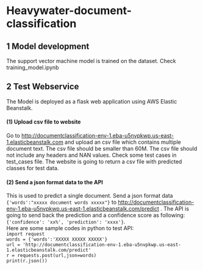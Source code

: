# Heavywater-document-classification
## 1 Model development 
The support vector machine model is trained on the dataset. Check training_model.ipynb
## 2 Test Webservice
The Model is deployed as a flask web application using AWS Elastic Beanstalk. 
#### (1) Upload csv file to website
Go to http://documentclassification-env-1.eba-u5nvpkwp.us-east-1.elasticbeanstalk.com and upload an csv file which contains multiple document text. The csv file should be smaller than 60M. The csv file should not include any headers and NAN values. Check some test cases in test_cases file. The website is going to return a csv file with predicted classes for test data. 
#### (2) Send a json format data to the API
This is used to predict a single document. Send a json format data `{'words':"xxxxx document words xxxxx"}` to http://documentclassification-env-1.eba-u5nvpkwp.us-east-1.elasticbeanstalk.com/predict . The API is going to send back the prediction and a confidence score as following: `{'confidence': 'xx%', 'prediction': 'xxxx'}`. <br/>
Here are some sample codes in python to test API:<br/>
`import request`<br/>
`words = {'words':'XXXXX XXXXX XXXXX'}`<br/>
`url = 'http://documentclassification-env-1.eba-u5nvpkwp.us-east-1.elasticbeanstalk.com/predict'`<br/>
`r = requests.post(url,json=words)`<br/>
`print(r.json())`<br/>

